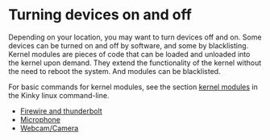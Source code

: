 # Turning devices on and off

Depending on your location, you may want to turn devices off and on. Some devices can be turned on and off by software, and some by blacklisting. Kernel modules are pieces of code that can be loaded and unloaded into the kernel upon demand. They extend the functionality of the kernel without the need to reboot the system. And modules can be blacklisted. 

For basic commands for kernel modules, see the section [kernel modules](https://tymyrddin.wiki/linux/kernel#kernel_modules) in the Kinky linux command-line.

* [Firewire and thunderbolt](Firewire-and-thunderbolt.md)
* [Microphone](Microphone.md)
* [Webcam/Camera](Camera-Webcam.md)


